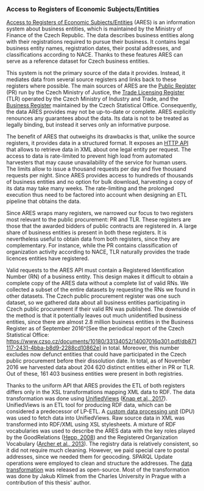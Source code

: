 ### Access to Registers of Economic Subjects/Entities

[Access to Registers of Economic Subjects/Entities](http://wwwinfo.mfcr.cz/ares/ares.html.en) (ARES) is an information system about business entities, which is maintained by the Ministry of Finance of the Czech Republic.
The data describes business entities along with their registrations required to pursue their business.
It contains legal business entity names, registration dates, their postal addresses, and classifications according to NACE. 
Thanks to these features ARES can serve as a reference dataset for Czech business entities.

This system is not the primary source of the data it provides.
Instead, it mediates data from several source registers and links back to these registers where possible.
The main sources of ARES are the [Public Register](https://or.justice.cz/ias/ui/rejstrik) (PR) run by the Czech Ministry of Justice, the [Trade Licensing Register](http://www.rzp.cz/eng/index.html) (TLR) operated by the Czech Ministry of Industry and Trade, and the [Business Register](https://www.czso.cz/csu/res/business_register) maintained by the Czech Statistical Office.
Consequently, the data ARES provides may not be up-to-date or complete.
ARES explicitly renounces any guarantees about the data.
Its data is not to be treated as legally binding, but instead it serves only an informative purpose.

The benefit of ARES that outweighs its drawbacks is that, unlike the source registers, it provides data in a structured format.
It exposes an [HTTP API](http://wwwinfo.mfcr.cz/ares/ares_xml.html.cz) that allows to retrieve data in XML about one legal entity per request.
The access to data is rate-limited to prevent high load from automated harvesters that may cause unavailability of the service for human users.
The limits allow to issue a thousand requests per day and five thousand requests per night.
Since ARES provides access to hundreds of thousands of business entities and no option for bulk download, harvesting a copy of its data may take many weeks.
The rate-limiting and the prolonged execution thus need to be factored into account when designing an ETL pipeline that obtains the data. 

Since ARES wraps many registers, we narrowed our focus to two registers most relevant to the public procurement: PR and TLR.
These registers are those that the awarded bidders of public contracts are registered in.
A large share of business entities is present in both these registers.
It is nevertheless useful to obtain data from both registers, since they are complementary.
For instance, while the PR contains classification of organization activity according to NACE, TLR naturally provides the trade licences entities have registered.

Valid requests to the ARES API must contain a Registered Identification Number (RN) of a business entity.
This design makes it difficult to obtain a complete copy of the ARES data without a complete list of valid RNs.
We collected a subset of the entire datasets by requesting the RNs we found in other datasets. 
The Czech public procurement register was one such dataset, so we gathered data about all business entities participating in Czech public procurement if their valid RN was published.
The downside of the method is that it potentially leaves out much unidentified business entities, since there are almost 2.8 million business entities in the Business Register as of September 2016^[See the periodical report of the Czech Statistical Office: <https://www.czso.cz/documents/10180/33134052/14007016q301.pdf/db871117-2431-4bba-b8d9-2288cd10862e>] in total.
Moreover, this number excludes now defunct entities that could have participated in the Czech public procurement before their dissolution date.
In total, as of November 2016 we harvested data about 204 620 distinct entities either in PR or TLR.
Out of these, 161 403 business entities were present in both registries.

Thanks to the uniform API that ARES provides the ETL of both registers differs only in the XSL transformations mapping XML data to RDF.
The data transformation was done using [UnifiedViews](https://unifiedviews.eu) ([Knap et al., 2017](#Knap2017)).
UnifiedViews is an ETL tool for producing RDF data, which can be considered a predecessor of LP-ETL.
A [custom data processing unit](https://github.com/mff-uk/DPUs/tree/master/dpu-domain-specific/ares) (DPU) was used to fetch data into UnifiedViews.
Raw source data in XML was transformed into RDF/XML using XSL stylesheets.
A mixture of RDF vocabularies was used to describe the ARES data with the key roles played by the GoodRelations ([Hepp, 2008](#Hepp2008)) and the Registered Organization Vocabulary ([Archer et al., 2013](#RegOrg2013)).
The registry data is relatively consistent, so it did not require much cleaning. 
However, we paid special care to postal addresses, since we needed them for geocoding.
SPARQL Update operations were employed to clean and structure the addresses.
The [data transformation](https://github.com/opendatacz/ARES2RDF) was released as open-source.
Most of the transformation was done by Jakub Klímek from the Charles University in Prague with a contribution of this thesis' author.
